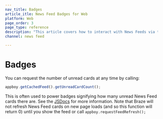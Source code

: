 ```yaml
---
nav_title: Badges
article_itle: News Feed Badges for Web
platform: Web
page_order: 3
page_type: reference
description: "This article covers how to interact with News Feeds via the Braze SDK."
channel: news feed

---
```


# Badges

You can request the number of unread cards at any time by calling:

``` javascript
appboy.getCachedFeed().getUnreadCardCount();
```

This is often used to power badges signifying how many unread News Feed cards there are. See the [JSDocs][17] for more information. Note that Braze will not refresh News Feed cards on new page loads (and so this function will return 0) until you show the feed or call `appboy.requestFeedRefresh();`

[17]: https://js.appboycdn.com/web-sdk/latest/doc/ab.Feed.html
